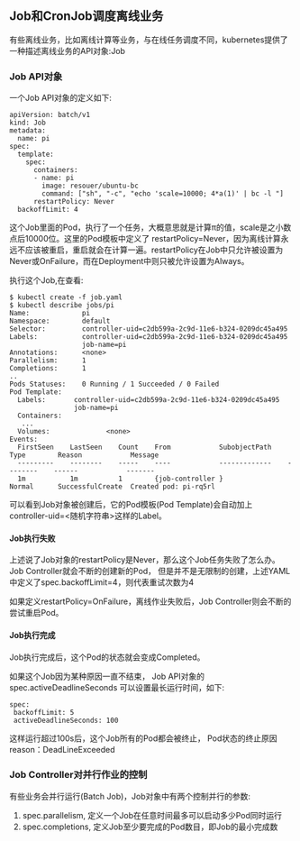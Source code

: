 ## Job和CronJob调度离线业务

有些离线业务，比如离线计算等业务，与在线任务调度不同，kubernetes提供了一种描述离线业务的API对象:Job

### Job API对象

一个Job API对象的定义如下:
``` 
apiVersion: batch/v1
kind: Job
metadata:
  name: pi
spec:
  template:
    spec:
      containers:
      - name: pi
        image: resouer/ubuntu-bc 
        command: ["sh", "-c", "echo 'scale=10000; 4*a(1)' | bc -l "]
      restartPolicy: Never
  backoffLimit: 4
```
这个Job里面的Pod，执行了一个任务，大概意思就是计算π的值，scale是之小数点后10000位。这里的Pod模板中定义了 
restartPolicy=Never，因为离线计算永远不应该被重启，重启就会在计算一遍。restartPolicy在Job中只允许被设置为Never或OnFailure，而在Deployment中则只被允许设置为Always。

执行这个Job,在查看:
``` 
$ kubectl create -f job.yaml
$ kubectl describe jobs/pi
Name:             pi
Namespace:        default
Selector:         controller-uid=c2db599a-2c9d-11e6-b324-0209dc45a495
Labels:           controller-uid=c2db599a-2c9d-11e6-b324-0209dc45a495
                  job-name=pi
Annotations:      <none>
Parallelism:      1
Completions:      1
..
Pods Statuses:    0 Running / 1 Succeeded / 0 Failed
Pod Template:
  Labels:       controller-uid=c2db599a-2c9d-11e6-b324-0209dc45a495
                job-name=pi
  Containers:
   ...
  Volumes:              <none>
Events:
  FirstSeen    LastSeen    Count    From            SubobjectPath    Type        Reason            Message
  ---------    --------    -----    ----            -------------    --------    ------            -------
  1m           1m          1        {job-controller }                Normal      SuccessfulCreate  Created pod: pi-rq5rl
```
可以看到Job对象被创建后，它的Pod模板(Pod Template)会自动加上 controller-uid=<随机字符串>这样的Label。


#### Job执行失败
上述说了Job对象的restartPolicy是Never，那么这个Job任务失败了怎么办。Job Controller就会不断的创建新的Pod， 但是并不是无限制的创建，上述YAML中定义了spec.backoffLimit=4，则代表重试次数为4

如果定义restartPolicy=OnFailure，离线作业失败后，Job Controller则会不断的尝试重启Pod。

#### Job执行完成

Job执行完成后，这个Pod的状态就会变成Completed。

如果这个Job因为某种原因一直不结束， Job API对象的 spec.activeDeadlineSeconds 可以设置最长运行时间，如下:
``` 
spec:
 backoffLimit: 5
 activeDeadlineSeconds: 100
```
这样运行超过100s后，这个Job所有的Pod都会被终止， Pod状态的终止原因 reason：DeadLineExceeded


### Job Controller对并行作业的控制

有些业务会并行运行(Batch Job)，Job对象中有两个控制并行的参数:
1. spec.parallelism, 定义一个Job在任意时间最多可以启动多少Pod同时运行
2. spec.completions, 定义Job至少要完成的Pod数目，即Job的最小完成数